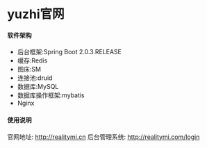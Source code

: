 # yuzhi官网

#### 软件架构
- 后台框架:Spring Boot 2.0.3.RELEASE
- 缓存:Redis
- 图床:SM
- 连接池:druid
- 数据库:MySQL
- 数据库操作框架:mybatis
- Nginx

#### 使用说明

官网地址: http://realitymi.cn
后台管理系统: http://realitymi.com/login